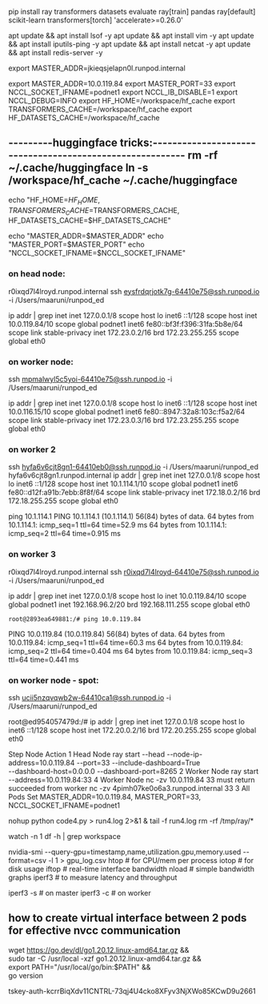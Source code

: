 



pip install ray transformers datasets evaluate ray[train] pandas ray[default] scikit-learn transformers[torch] 'accelerate>=0.26.0'

apt update && apt install lsof -y
apt update && apt install vim -y
apt update && apt install iputils-ping -y
apt update && apt install netcat -y
apt update && apt install redis-server -y


export MASTER_ADDR=jkieqsjelapn0l.runpod.internal

export MASTER_ADDR=10.0.119.84
export MASTER_PORT=33
export NCCL_SOCKET_IFNAME=podnet1
export NCCL_IB_DISABLE=1
export NCCL_DEBUG=INFO
export HF_HOME=/workspace/hf_cache
export TRANSFORMERS_CACHE=/workspace/hf_cache
export HF_DATASETS_CACHE=/workspace/hf_cache


---------huggingface tricks:---------------------------------------------------------
rm -rf ~/.cache/huggingface
ln -s /workspace/hf_cache ~/.cache/huggingface
---------------------------------------------------------


echo "HF_HOME=$HF_HOME, TRANSFORMERS_CACHE=$TRANSFORMERS_CACHE, HF_DATASETS_CACHE=$HF_DATASETS_CACHE"

echo "MASTER_ADDR=$MASTER_ADDR"
echo "MASTER_PORT=$MASTER_PORT"
echo "NCCL_SOCKET_IFNAME=$NCCL_SOCKET_IFNAME"

    
### on head node:
r0ixqd7l4lroyd.runpod.internal
ssh eysfrdqrjotk7g-64410e75@ssh.runpod.io -i /Users/maaruni/runpod_ed

ip addr | grep inet
    inet 127.0.0.1/8 scope host lo
    inet6 ::1/128 scope host 
    inet 10.0.119.84/10 scope global podnet1
    inet6 fe80::bf3f:f396:31fa:5b8e/64 scope link stable-privacy 
    inet 172.23.0.2/16 brd 172.23.255.255 scope global eth0

### on worker node:
ssh mpmalwyl5c5yoi-64410e75@ssh.runpod.io -i /Users/maaruni/runpod_ed

ip addr | grep inet
    inet 127.0.0.1/8 scope host lo
    inet6 ::1/128 scope host 
    inet 10.0.116.15/10 scope global podnet1
    inet6 fe80::8947:32a8:103c:f5a2/64 scope link stable-privacy 
    inet 172.23.0.3/16 brd 172.23.255.255 scope global eth0

### on worker 2
ssh hyfa6v6cjt8gn1-64410eb0@ssh.runpod.io -i /Users/maaruni/runpod_ed
hyfa6v6cjt8gn1.runpod.internal
ip addr | grep inet
    inet 127.0.0.1/8 scope host lo
    inet6 ::1/128 scope host
    inet 10.1.114.1/10 scope global podnet1
    inet6 fe80::d12f:a91b:7ebb:8f8f/64 scope link stable-privacy
    inet 172.18.0.2/16 brd 172.18.255.255 scope global eth0

ping 10.1.114.1
PING 10.1.114.1 (10.1.114.1) 56(84) bytes of data.
64 bytes from 10.1.114.1: icmp_seq=1 ttl=64 time=52.9 ms
64 bytes from 10.1.114.1: icmp_seq=2 ttl=64 time=0.915 ms

### on worker 3
r0ixqd7l4lroyd.runpod.internal
ssh r0ixqd7l4lroyd-64410e75@ssh.runpod.io -i /Users/maaruni/runpod_ed

ip addr | grep inet
    inet 127.0.0.1/8 scope host lo
    inet 10.0.119.84/10 scope global podnet1
    inet 192.168.96.2/20 brd 192.168.111.255 scope global eth0

    root@2893ea649881:/# ping 10.0.119.84
PING 10.0.119.84 (10.0.119.84) 56(84) bytes of data.
64 bytes from 10.0.119.84: icmp_seq=1 ttl=64 time=60.3 ms
64 bytes from 10.0.119.84: icmp_seq=2 ttl=64 time=0.404 ms
64 bytes from 10.0.119.84: icmp_seq=3 ttl=64 time=0.441 ms


### on worker node - spot:

ssh ucii5nzqvqwb2w-64410ca1@ssh.runpod.io -i /Users/maaruni/runpod_ed

root@ed954057479d:/# ip addr | grep inet
    inet 127.0.0.1/8 scope host lo
    inet6 ::1/128 scope host 
    inet 172.20.0.2/16 brd 172.20.255.255 scope global eth0



Step	Node	Action
1	Head Node	ray start --head --node-ip-address=10.0.119.84 --port=33 --include-dashboard=True \
--dashboard-host=0.0.0.0 --dashboard-port=8265
2	Worker Node	ray start --address=10.0.119.84:33
4	Worker Node	nc -zv 10.0.119.84 33 must return succeeded
    from worker 
    nc -zv 4pimh07ke0o6a3.runpod.internal 33
3	All Pods	Set MASTER_ADDR=10.0.119.84, MASTER_PORT=33, NCCL_SOCKET_IFNAME=podnet1


nohup python code4.py > run4.log 2>&1 &
tail -f run4.log
rm -rf /tmp/ray/*

watch -n 1 df -h | grep workspace


nvidia-smi --query-gpu=timestamp,name,utilization.gpu,memory.used --format=csv -l 1 > gpu_log.csv
htop     # for CPU/mem per process
iotop    # for disk usage
iftop        # real-time interface bandwidth
nload        # simple bandwidth graphs
iperf3       # to measure latency and throughput


iperf3 -s  # on master
iperf3 -c <master-ip>  # on worker



## how to create virtual interface between 2 pods for effective nvcc communication

wget https://go.dev/dl/go1.20.12.linux-amd64.tar.gz && \
sudo tar -C /usr/local -xzf go1.20.12.linux-amd64.tar.gz && \
export PATH="/usr/local/go/bin:$PATH" && \
go version



tskey-auth-kcrrBiqXdv11CNTRL-73qj4U4cko8XFyv3NjXWo85KCwD9u2661